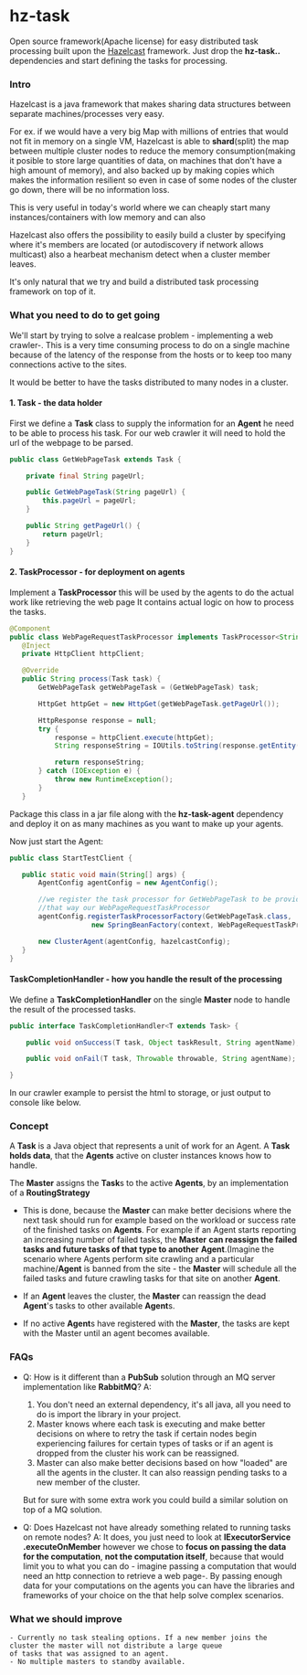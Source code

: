 hz-task
=======

Open source framework(Apache license) for easy distributed task processing built upon the [Hazelcast]() framework.
Just drop the **hz-task..** dependencies and start defining the tasks for processing.

### Intro

Hazelcast is a java framework that makes sharing data structures between separate machines/processes very easy.
  
For ex. if we would have a very big Map with millions of entries that would not fit in memory on a single VM,
Hazelcast is able to **shard**(split) the map between multiple cluster nodes to reduce the memory consumption(making 
it posible to store large quantities of data, on machines that don't have a high amount of memory), and also backed 
up by making copies which makes the information resilient so even in case of some nodes of the cluster go down,
there will be no information loss. 

This is very useful in today's world where we can cheaply start many instances/containers with low memory and can
  also 

Hazelcast also offers the possibility to easily build a cluster by specifying where it's members are located
(or autodiscovery if network allows multicast) also a hearbeat mechanism detect when a cluster member leaves.

It's only natural that we try and build a distributed task processing framework on top of it.

### What you need to do to get going

We'll start by trying to solve a realcase problem - implementing a web crawler-.
This is a very time consuming process to do on a single machine because of the latency of the response from the hosts 
or to keep too many connections active to the sites. 

It would be better to have the tasks distributed to many nodes in a cluster.   

#### 1. Task - the data holder  

First we define a **Task** class to supply the information for an **Agent** he need to be able to process his task. 
For our web crawler it will need to hold the url of the webpage to be parsed.
 
 ```java
 public class GetWebPageTask extends Task {

     private final String pageUrl;

     public GetWebPageTask(String pageUrl) {
         this.pageUrl = pageUrl;
     }

     public String getPageUrl() {
         return pageUrl;
     }
 }
 ```

#### 2. TaskProcessor - for deployment on agents 
Implement a **TaskProcessor** this will be used by the agents to do the actual work like retrieving the web page
It contains actual logic on how to process the tasks.

 ```java
 @Component
 public class WebPageRequestTaskProcessor implements TaskProcessor<String> {
    @Inject
    private HttpClient httpClient;

    @Override
    public String process(Task task) {
        GetWebPageTask getWebPageTask = (GetWebPageTask) task;

        HttpGet httpGet = new HttpGet(getWebPageTask.getPageUrl());

        HttpResponse response = null;
        try {
            response = httpClient.execute(httpGet);
            String responseString = IOUtils.toString(response.getEntity().getContent());

            return responseString;
        } catch (IOException e) {
            throw new RuntimeException();
        }
    }
 ```
 
 Package this class in a jar file along with the **hz-task-agent** dependency and deploy it on as many machines as you want to make up your agents.
 
 Now just start the Agent:
 
 ```java
 public class StartTestClient {

    public static void main(String[] args) {
        AgentConfig agentConfig = new AgentConfig();

        //we register the task processor for GetWebPageTask to be provided through Spring
        //that way our WebPageRequestTaskProcessor         
        agentConfig.registerTaskProcessorFactory(GetWebPageTask.class,
                     new SpringBeanFactory(context, WebPageRequestTaskProcessor));

        new ClusterAgent(agentConfig, hazelcastConfig);
    }
 }
```
 
#### TaskCompletionHandler - how you handle the result of the processing
We define a **TaskCompletionHandler** on the single **Master** node to handle the result of the processed tasks.

```java
public interface TaskCompletionHandler<T extends Task> {

    public void onSuccess(T task, Object taskResult, String agentName);

    public void onFail(T task, Throwable throwable, String agentName);

}
```

In our crawler example to persist the html to storage, or just output to console like below.


### Concept

A **Task** is a Java object that represents a unit of work for an Agent. 
A **Task holds data**, that the **Agents** active on cluster instances knows how to handle.   

The **Master** assigns the **Task**s to the active **Agents**, by an implementation of a **RoutingStrategy**
   - This is done, because the **Master** can make better decisions where the next task should run for example based on the workload or success rate of the finished tasks on **Agents**. 
   For example if an Agent starts reporting an increasing number of failed tasks, the **Master** **can reassign the failed tasks and future tasks of that type to another** **Agent**.(Imagine the scenario where Agents perform site crawling and a particular machine/**Agent** is banned from the site - the **Master** will schedule all the failed tasks and future crawling tasks for that site on another **Agent**.  

   - If an **Agent** leaves the cluster, the **Master** can reassign the dead **Agent**'s tasks to other available **Agent**s. 
   - If no active **Agent**s have registered with the **Master**, the tasks are kept with the Master until an agent becomes available. 

### FAQs
 
   - Q: How is it different than a **PubSub** solution through an MQ server implementation like **RabbitMQ**?
     A: 
      1. You don't need an external dependency, it's all java, all you need to do is import the library in your project.
      2. Master knows where each task is executing and make better decisions on where to retry the task if certain nodes begin experiencing failures for certain types of tasks or if an agent is dropped from the cluster his work can be reassigned.
      3. Master can also make better decisions based on how "loaded" are all the agents in the cluster. It can also reassign pending tasks to a new member of the cluster.
      
      But for sure with some extra work you could build a similar solution on top of a MQ solution. 

   - Q: Does Hazelcast not have already something related to running tasks on remote nodes?
     A: It does, you just need to look at **IExecutorService .executeOnMember** however we chose to **focus on passing the data for the computation**, **not the computation itself**, because that would limit you to what you can do - imagine passing a computation that would need an http connection to retrieve a web page-. 
     By passing enough data for your computations on the agents you can have the libraries and frameworks of your choice on the that help solve complex scenarios.

### What we should improve

    - Currently no task stealing options. If a new member joins the cluster the master will not distribute a large queue
    of tasks that was assigned to an agent. 
    - No multiple masters to standby available.